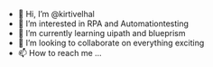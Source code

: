 - 👋 Hi, I’m @kirtivelhal
- 👀 I’m interested in RPA and Automationtesting
- 🌱 I’m currently learning uipath and blueprism
- 💞️ I’m looking to collaborate on everything exciting
- 📫 How to reach me ...

<!---
kirtivelhal/kirtivelhal is a ✨ special ✨ repository because its `README.md` (this file) appears on your GitHub profile.
You can click the Preview link to take a look at your changes.
--->
